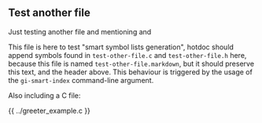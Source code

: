 ## Test another file

Just testing another file and mentioning [](test_greeter_do_foo_bar) and [](TestGreeter)

This file is here to test "smart symbol lists generation", hotdoc should append symbols found in `test-other-file.c` and `test-other-file.h` here, because this file is named `test-other-file.markdown`, but it should preserve this text, and the header above. This behaviour is triggered by the usage of the `gi-smart-index` command-line argument.

Also including a C file:

{{ ../greeter_example.c }}
